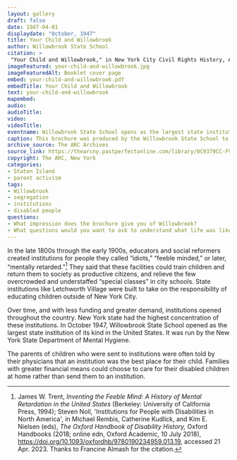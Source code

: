 ```yaml
--- 
layout: gallery
draft: false
date: 1947-04-01
displaydate: "October, 1947"
title: Your Child and Willowbrook
author: Willowbrook State School
citation: >
 "Your Child and Willowbrook," in New York City Civil Rights History, Accessed: [Month Day, Year], https://nyccivilrightshistory.org/site-preview/topics/black-latina-women/gouverneur-parents-association/your-child-and-willowbrook.
imageFeatured: your-child-and-willowbrook.jpg
imageFeaturedAlt: Booklet cover page
embed: your-child-and-willowbrook.pdf
embedTitle: Your Child and Willowbrook
text: your-child-and-willowbrook
mapembed: 
audio: 
audioTitle: 
video: 
videoTitle: 
eventname: Willowbrook State School opens as the largest state institution of its kind in the United States.
caption: This brochure was produced by the Willowbrook State School to explain the institution and its parents and parents and caregivers of disabled children.
archive_source: The ARC Archives
source_link: https://thearcny.pastperfectonline.com/library/0C9379CC-F986-45C2-A76B-581450804872
copyright: The ARC, New York
categories: 
- Staten Island
- parent activism
tags: 
- Willowbrook
- segregation
- institutions
- disabled people
questions:
- What impression does the brochure give you of Willowbrook? 
- What questions would you want to ask to understand what life was like at Willowbrook? What questions would you ask if you were considering whether Willowbrook would be a good place for a person you love?
--- 
```


In the late 1800s through the early 1900s, educators and social reformers created institutions for people they called “idiots,” “feeble minded,” or later, “mentally retarded.”[^1] They said that these facilities could train children and return them to society as productive citizens, and relieve the few overcrowded and understaffed “special classes” in city schools. State institutions like Letchworth Village were built to take on the responsibility of educating children outside of New York City.

Over time, and with less funding and greater demand, institutions opened throughout the country. New York state had the highest concentration of these institutions. In October 1947, Willowbrook State School opened as the largest state institution of its kind in the United States. It was run by the New York State Department of Mental Hygiene.

The parents of children who were sent to institutions were often told by their physicians that an institution was the best place for their child. Families with greater financial means could choose to care for their disabled children at home rather than send them to an institution.

[^1]: James W. Trent, *Inventing the Feeble Mind: A History of Mental Retardation in the United States* (Berkeley: University of California Press, 1994); Steven Noll, 'Institutions for People with Disabilities in North America', in Michael Rembis, Catherine Kudlick, and Kim E. Nielsen (eds), *The Oxford Handbook of Disability History,* Oxford Handbooks (2018; online edn, Oxford Academic, 10 July 2018), https://doi.org/10.1093/oxfordhb/9780190234959.013.19, accessed 21 Apr. 2023. Thanks to Francine Almash for the citation.
